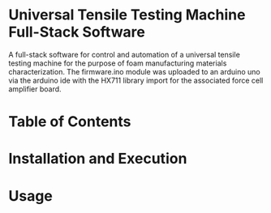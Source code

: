 # Universal Tensile Testing Machine Full-Stack Software

A full-stack software for control and automation of a universal tensile testing machine for the purpose of foam manufacturing materials characterization.  The firmware.ino module was uploaded to an arduino uno via the arduino ide with the HX711 library import for the associated force cell amplifier board.

# Table of Contents


# Installation and Execution

# Usage

